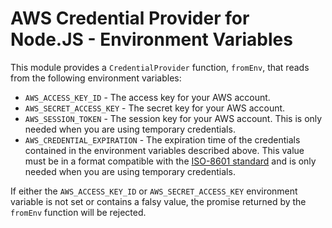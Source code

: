 # AWS Credential Provider for Node.JS - Environment Variables

This module provides a `CredentialProvider` function, `fromEnv`, that reads from
the following environment variables:

* `AWS_ACCESS_KEY_ID` - The access key for your AWS account.
* `AWS_SECRET_ACCESS_KEY` - The secret key for your AWS account.
* `AWS_SESSION_TOKEN` - The session key for your AWS account. This is only
 needed when you are using temporary credentials. 
* `AWS_CREDENTIAL_EXPIRATION` - The expiration time of the credentials contained
 in the environment variables described above. This value must be in a format
 compatible with the [ISO-8601 standard](https://en.wikipedia.org/wiki/ISO_8601)
 and is only needed when you are using temporary credentials.
 
If either the `AWS_ACCESS_KEY_ID` or `AWS_SECRET_ACCESS_KEY` environment
variable is not set or contains a falsy value, the promise returned by the
`fromEnv` function will be rejected.

